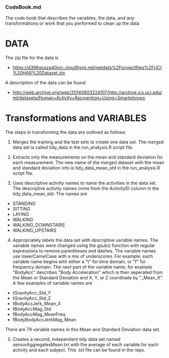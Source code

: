 ### CodeBook.md

The code book that describes the variables, the data, and any transformations or work that you performed to clean up the data

# DATA
The zip file for the data is

* <https://d396qusza40orc.cloudfront.net/getdata%2Fprojectfiles%2FUCI%20HAR%20Dataset.zip>

A description of the data can be found 

* <http://web.archive.org/web/20140803224107/http://archive.ics.uci.edu/ml/datasets/Human+Activity+Recognition+Using+Smartphones>


# Transformations and VARIABLES
The steps in transforming the data are outlined as follows:

1. Merges the training and the test sets to create one data set.  The merged data set is called tidy_data in the run_analysis.R script file.

2. Extracts only the measurements on the mean and standard deviation for each measurement. The new name of the merged dataset with the mean and standard deviation info is tidy_data_mean_std in the run_analysis.R script file.

3. Uses descriptive activity names to name the activities in the data set.  The descriptive activity names come from the ActivityID column in the tidy_data_mean_std.  The names are 

* STANDING
* SITTING
* LAYING 
* WALKING
* WALKING_DOWNSTAIRS
* WALKING_UPSTAIRS

4. Appropriately labels the data set with descriptive variable names. The variable names were changed using the gsub() function with regular expressions to remove parentheses and dashes.  The variable names use lowerCamelCase with a mix of underscores.  For example, each variable name begins with either a "t" for time domain, or "f" for frequency domain.  The next part of the variable name, for example "BodyAcc" describes "Body Acceleration" which is then seperated from the Mean or Standard Deviation and X, Y, or Z coordinate by "_Mean_X".  A few examples of variable names are

* tGravityAcc_Std_Y
* tGravityAcc_Std_Z
* tBodyAccJerk_Mean_X
* fBodyAccMag_Std
* fBodyAccMag_MeanFreq
* fBodyBodyAccJerkMag_Mean

There are 79 variable names in this Mean and Standard Deviation data set.


5. Creates a second, independent tidy data set named sensorAggregatesMean.txt with the average of each variable for each activity and each subject.  This .txt file can be found in the repo.
